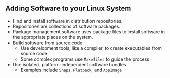 ## Adding Software to your Linux System
- Find and install software in distribution repositories.
- Repositories are collections of software packages.
- Package management software uses package files to install software in the appropriate places on the system.
- Build software from source code
  - Use development tools, like a compiler, to create executables from source code
  - Some complex programs use `Makefiles` to guide the process
- Use isolated, platform-independent software bundles
  - Examples include `Snaps`, `Flatpack`, and `AppImage`
